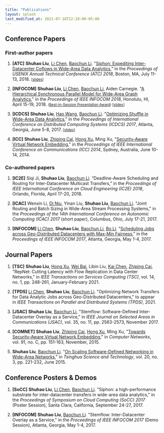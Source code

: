 ```yaml
---
title: "Publications"
layout: splash
last_modified_at: 2021-07-18T22:28:00-05:00
---
```

## Conference Papers

### First-author papers

1. **[ATC]**
**Shuhao Liu**, [Li Chen][li], [Baochun Li][baochun]. "[Siphon: Expediting Inter-Datacenter Coflows in Wide-Area Data Analytics](/assets/papers/shuhao-atc18-siphon.pdf)," in the *Proceedings of USENIX Annual Technical Conference (ATC) 2018*, Boston, MA, July 11-13, 2018.
<small>[[slides](/assets/papers/shuhao-atc18-slides.pdf)]</small>

1. **[INFOCOM]**
**Shuhao Liu**, [Li Chen][li], [Baochun Li][baochun], Aiden Carnegie. "[A Hierarchical Synchronous Parallel Model for Wide-Area Graph Analytics](/assets/papers/shuhao-infocom18.pdf)," in the *Proceedings of IEEE INFOCOM 2018*, Honolulu, HI, April 15-19, 2018. <small>([Best-in-Session Presentation Award](/assets/papers/shuhao-infocom18-award.pdf)) [[slides](/assets/papers/shuhao-infocom18-slides.pdf)]</small>

1. **[ICDCS]**
**Shuhao Liu**, [Hao Wang][haowang], [Baochun Li][baochun]. "[Optimizing Shuffle in Wide-Area Data Analytics](http://iqua.ece.toronto.edu/papers/sliu-icdcs17.pdf)," in the *Proceedings of International Conference on Distributed Computing Systems (ICDCS) 2017*, Atlanta, Georgia, June 5-8, 2017.
<small>[[slides](/assets/papers/shuhao-icdcs17-slides.pdf)]</small>

1. **[ICC]**
**Shuhao Liu**, [Zhiping Cai][zpcai], [Hong Xu][henry], Ming Xu, "[Security-Aware Virtual Network Embedding](/assets/papers/shuhao-icc14.pdf)," in the *Proceedings of IEEE International Conference on Communications (ICC) 2014*, Sydney, Australia, June 10-14, 2014.

### Co-authored papers

1. **[IC2E]**
Siqi Ji, **Shuhao Liu**, [Baochun Li][baochun]. “Deadline-Aware Scheduling and Routing for Inter-Datacenter Multicast Transfers,” in the *Proceedings of IEEE International Conference on Cloud Engineering (IC2E) 2018*, Orlando, Florida, April 17-20, 2018.

1. **[ICAC]**
Wenxin Li, [Di Niu][diniu], Yinan Liu, **Shuhao Liu**, [Baochun Li][baochun]. "Joint Routing and Batch Sizing in Wide-Area Stream Processing Systems," in the *Proceedings of the 14th International Conference on Autonomic Computing (ICAC) 2017* (short paper), Columbus, Ohio, July 17-21, 2017.

1. **[INFOCOM]**
[Li Chen][li], **Shuhao Liu**, [Baochun Li][baochun], [Bo Li](https://www.cse.ust.hk/~bli/). "[Scheduling Jobs across Geo-Distributed Datacenters with Max-Min Fairness](http://iqua.ece.toronto.edu/papers/lchen-infocom17.pdf)," in the *Proceedings of IEEE INFOCOM 2017*, Atlanta, Georgia, May 1-4, 2017.

## Journal Papers

1. **[TSC]**
**Shuhao Liu**, [Hong Xu][henry], [Wei Bai][weibai], Libin Liu, [Kai Chen][kaichen], [Zhiping Cai][zpcai], "RepNet: Cutting Latency with Flow Replication in Data Center Networks," in *IEEE Transactions on Services Computing (TSC)*, vol. 14, no. 1, pp. 248-261, January-February 2021.

1. **[TPDS]**
[Li Chen][li], **Shuhao Liu**, [Baochun Li][baochun]. "Optimizing Network Transfers for Data Analytic Jobs across Geo-Distributed Datacenters," to appear in *IEEE Transactions on Parallel and Distributed Systems (TPDS)*, 2021.

1. **[JSAC]**
**Shuhao Liu**, [Baochun Li][baochun], "Stemflow: Software-Defined Inter-Datacenter Overlay as a Service," in *IEEE Journal on Selected Areas in Communications (JSAC)*, vol. 35, no. 11, pp. 2563-2573, November 2017.

1. **[COMNET]**
**Shuhao Liu**, [Zhiping Cai][zpcai], [Hong Xu][henry], Ming Xu, "[Towards Security-Aware Virtual Network Embedding](/assets/papers/shuhao-comnet15.pdf)," in *Computer Networks*, vol. 91, no. C, pp. 151-163, November, 2015.

1. **Shuhao Liu**, [Baochun Li][baochun]. "[On Scaling Software-Defined Networking in Wide-Area Networks](/assets/papers/shuhao-survey15.pdf)," in *Tsinghua Science and Technology*, vol. 20, no. 3, pp. 221-232, June 2015.


## Conference Posters & Demos

1. **[SoCC]**
**Shuhao Liu**, [Li Chen][li], [Baochun Li][baochun]. "Siphon: a high-performance substrate for inter-datacenter transfers in wide-area data analytics," in the *Proceedings of Symposium on Cloud Computing (SoCC) 2017* (Poster Session), Santa Clara, California, September 24-27, 2017.

1. **[INFOCOM]**
**Shuhao Liu**, [Baochun Li][baochun]. "Stemflow: Inter-Datacenter Overlay as a Service," in the *Proceedings of IEEE INFOCOM 2017* (Demo Session), Atlanta, Georgia, May 1-4, 2017.

[henry]: https://henryhxu.github.io/index.html
[weibai]: https://baiwei0427.github.io/
[kaichen]: http://www.cse.ust.hk/~kaichen/#research
[zpcai]: http://individual.utoronto.ca/zcai/
[baochun]: http://iqua.ece.toronto.edu/bli/index.html
[haowang]: http://www.haow.ca/
[diniu]: https://sites.ualberta.ca/~dniu/Homepage/Home.html
[li]: https://lichenut.github.io/